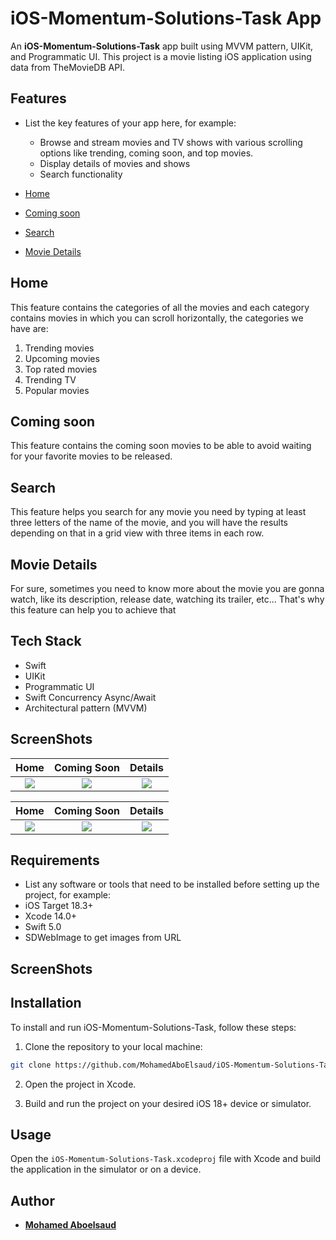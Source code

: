 # iOS-Momentum-Solutions-Task App



An **iOS-Momentum-Solutions-Task** app built using MVVM pattern, UIKit, and Programmatic UI. This project is a movie listing iOS application using data from TheMovieDB API.
## Features

- List the key features of your app here, for example:
  - Browse and stream movies and TV shows with various scrolling options like trending, coming soon, and top movies.
  - Display details of movies and shows
  - Search functionality

- [Home](#home)
- [Coming soon](#coming-soon)
- [Search](#search)
- [Movie Details](#movie-details)

## Home
This feature contains the categories of all the movies and each category contains movies in which you can scroll horizontally, the categories we have are:
1. Trending movies
2. Upcoming movies
3. Top rated movies
4. Trending TV
5. Popular movies

## Coming soon
This feature contains the coming soon movies to be able to avoid waiting for your favorite movies to be released.

## Search
This feature helps you search for any movie you need by typing at least three letters of the name of the movie, and you will have the results depending on that in a grid view with three items in each row.

## Movie Details
For sure, sometimes you need to know more about the movie you are gonna watch, like its description, release date, watching its trailer, etc...
That's why this feature can help you to achieve that

## Tech Stack
- Swift
- UIKit
- Programmatic UI
- Swift Concurrency Async/Await
- Architectural pattern (MVVM)

## ScreenShots 
| Home | Coming Soon | Details |
| :-: | :-: | :-: |
| <img src="https://raw.githubusercontent.com/MohamedAboElsaud/iOS-Momentum-Solutions-Task/refs/heads/master/Assets/Simulator%20Screenshot%20-%20device%2018.3%20-%202025-07-27%20at%2005.28.46-compressed.heic"/> | <img src="https://raw.githubusercontent.com/MohamedAboElsaud/iOS-Momentum-Solutions-Task/refs/heads/master/Assets/Simulator%20Screenshot%20-%20device%2018.3%20-%202025-07-27%20at%2005.28.54-compressed.heic"/> | <img src="https://raw.githubusercontent.com/MohamedAboElsaud/iOS-Momentum-Solutions-Task/refs/heads/master/Assets/Simulator%20Screenshot%20-%20device%2018.3%20-%202025-07-27%20at%2005.29.03-compressed.heic"/> 

| Home | Coming Soon | Details |
| :-: | :-: | :-: |
| <img src="https://raw.githubusercontent.com/MohamedAboElsaud/iOS-Momentum-Solutions-Task/refs/heads/master/Assets/Simulator%20Screenshot%20-%20device%2018.3%20-%202025-07-27%20at%2005.29.41-compressed.heic"/> | <img src="https://raw.githubusercontent.com/MohamedAboElsaud/iOS-Momentum-Solutions-Task/refs/heads/master/Assets/Simulator%20Screenshot%20-%20device%2018.3%20-%202025-07-27%20at%2005.29.48-compressed.heic"/> | <img src="https://raw.githubusercontent.com/MohamedAboElsaud/iOS-Momentum-Solutions-Task/refs/heads/master/Assets/Simulator%20Screenshot%20-%20device%2018.3%20-%202025-07-27%20at%2005.29.59-compressed.heic"/> 


## Requirements

- List any software or tools that need to be installed before setting up the project, for example:
- iOS Target 18.3+
- Xcode 14.0+
- Swift 5.0
- SDWebImage to get images from URL

## ScreenShots 



## Installation
To install and run  iOS-Momentum-Solutions-Task, follow these steps:

1. Clone the repository to your local machine:
```bash
git clone https://github.com/MohamedAboElsaud/iOS-Momentum-Solutions-Task.git
```
2. Open the project in Xcode.

3. Build and run the project on your desired iOS 18+ device or simulator.



## Usage

Open the `iOS-Momentum-Solutions-Task.xcodeproj` file with Xcode and build the application in the simulator or on a device.


## Author

* [**Mohamed Aboelsaud**](https://github.com/MohamedAboElsaud)
